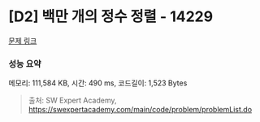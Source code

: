 # [D2] 백만 개의 정수 정렬 - 14229 

[문제 링크](https://swexpertacademy.com/main/code/problem/problemDetail.do?contestProbId=AX_Y-4T6-yoDFAVy) 

### 성능 요약

메모리: 111,584 KB, 시간: 490 ms, 코드길이: 1,523 Bytes



> 출처: SW Expert Academy, https://swexpertacademy.com/main/code/problem/problemList.do